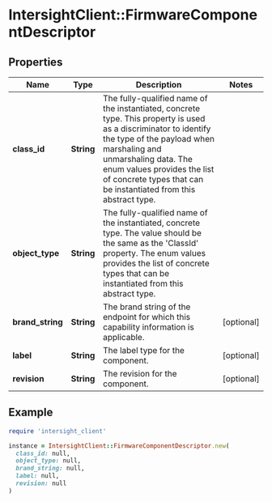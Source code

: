# IntersightClient::FirmwareComponentDescriptor

## Properties

| Name | Type | Description | Notes |
| ---- | ---- | ----------- | ----- |
| **class_id** | **String** | The fully-qualified name of the instantiated, concrete type. This property is used as a discriminator to identify the type of the payload when marshaling and unmarshaling data. The enum values provides the list of concrete types that can be instantiated from this abstract type. |  |
| **object_type** | **String** | The fully-qualified name of the instantiated, concrete type. The value should be the same as the &#39;ClassId&#39; property. The enum values provides the list of concrete types that can be instantiated from this abstract type. |  |
| **brand_string** | **String** | The brand string of the endpoint for which this capability information is applicable. | [optional] |
| **label** | **String** | The label type for the component. | [optional] |
| **revision** | **String** | The revision for the component. | [optional] |

## Example

```ruby
require 'intersight_client'

instance = IntersightClient::FirmwareComponentDescriptor.new(
  class_id: null,
  object_type: null,
  brand_string: null,
  label: null,
  revision: null
)
```

